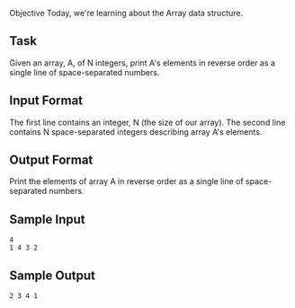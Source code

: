 Objective
Today, we're learning about the Array data structure.

## Task
Given an array, A, of N integers, print A's elements in reverse order as a single line of space-separated numbers.

## Input Format

The first line contains an integer, N (the size of our array).
The second line contains N space-separated integers describing array A's elements.

## Output Format

Print the elements of array A in reverse order as a single line of space-separated numbers.

## Sample Input
````
4
1 4 3 2
````
## Sample Output
````
2 3 4 1
````